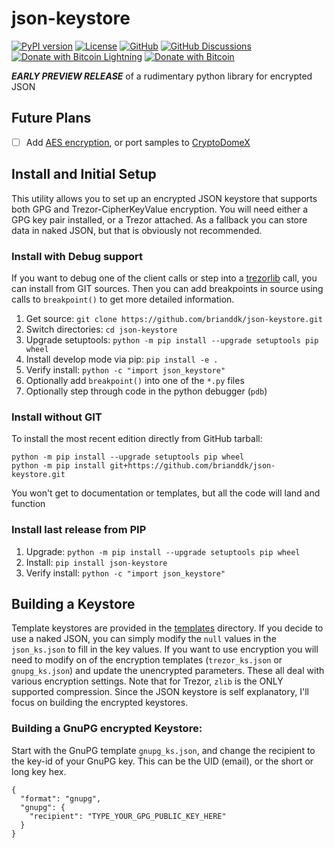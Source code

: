 # json-keystore

[![PyPI version](https://badge.fury.io/py/json-keystore.svg)](https://badge.fury.io/py/json-keystore)
[![License](https://img.shields.io/badge/License-Apache%202.0-green.svg)](https://opensource.org/license/apache-2-0/)
[![GitHub](https://img.shields.io/badge/GitHub-Repo-blue.svg)](https://github.com/brianddk/json-keystore)
[![GitHub Discussions](https://img.shields.io/badge/GitHub-Discussions-blue.svg)](https://github.com/brianddk/json-keystore/discussions)
[![Donate with Bitcoin Lightning](https://img.shields.io/badge/Donate-Lightning-yellow.svg)](https://tippin.me/@dkbriand)
[![Donate with Bitcoin](https://img.shields.io/badge/Donate-Bitcoin-orange.svg)](https://mempool.space/address/bc1qwc2203uym96u0nmq04pcgqfs9ldqz9l3mz8fpj)

***EARLY PREVIEW RELEASE*** of a rudimentary python library for encrypted JSON

## Future Plans

- [ ] Add [AES encryption][n], or port samples to [CryptoDomeX][o]

## Install and Initial Setup

This utility allows you to set up an encrypted JSON keystore that supports both GPG and Trezor-CipherKeyValue encryption.  You will need either a GPG key pair installed, or a Trezor attached.  As a fallback you can store data in naked JSON, but that is obviously not recommended.

### Install with Debug support

If you want to debug one of the client calls or step into a [trezorlib][j] call, you can install from GIT sources.  Then you can add breakpoints in source using calls to `breakpoint()` to get more detailed information.

1. Get source: `git clone https://github.com/brianddk/json-keystore.git`
2. Switch directories: `cd json-keystore`
3. Upgrade setuptools: `python -m pip install --upgrade setuptools pip wheel`
3. Install develop mode via pip: `pip install -e .`
4. Verify install: `python -c "import json_keystore"`
5. Optionally add `breakpoint()` into one of the `*.py` files
6. Optionally step through code in the python debugger (`pdb`)

### Install without GIT

To install the most recent edition directly from GitHub tarball:

```
python -m pip install --upgrade setuptools pip wheel
python -m pip install git+https://github.com/brianddk/json-keystore.git
```

You won't get to documentation or templates, but all the code will land and function

### Install last release from PIP

1. Upgrade: `python -m pip install --upgrade setuptools pip wheel`
2. Install: `pip install json-keystore`
2. Verify install: `python -c "import json_keystore"`

## Building a Keystore

Template keystores are provided in the [templates][v] directory.  If you decide to use a naked JSON, you can simply modify the `null` values in the `json_ks.json` to fill in the key values.  If you want to use encryption you will need to modify on of the encryption templates (`trezor_ks.json` or `gnupg_ks.json`) and update the unencrypted parameters.  These all deal with various encryption settings.  Note that for Trezor, `zlib` is the ONLY supported compression.  Since the JSON keystore is self explanatory, I'll focus on building the encrypted keystores.

### Building a GnuPG encrypted Keystore:

Start with the GnuPG template `gnupg_ks.json`, and change the recipient to the key-id of your GnuPG key.  This can be the UID (email), or the short or long key hex.

```
{
  "format": "gnupg",
  "gnupg": {
    "recipient": "TYPE_YOUR_GPG_PUBLIC_KEY_HERE"
  }
}
```


<!-- Link Nest -->

[a]: https://docs.cloud.coinbase.com/sign-in-with-coinbase (api v2)
[b]: https://docs.cloud.coinbase.com/advanced-trade-api (api v3)
[c]: https://github.com/coinbase/coinbase-python/blob/master/README.rst#usage (client v2)
[d]: https://coinbase.github.io/coinbase-advanced-py/coinbase.rest.html#module-coinbase.rest.accounts (client v3)
[e]: https://docs.cloud.coinbase.com/sign-in-with-coinbase/docs/api-users#show-authorization-information
[f]: https://github.com/coinbase/coinbase-python#usage
[g]: https://github.com/Kijewski/pyjson5 (JSON5)
[h]: https://github.com/coinbase/coinbase-python/?tab=readme-ov-file#oauth2
[i]: https://github.com/coinbase/coinbase-python/?tab=readme-ov-file#api-key--secret
[j]: https://pypi.org/project/trezor/
[k]: https://github.com/coinbase/coinbase-python/?tab=readme-ov-file#usage
[l]: https://coinbase.github.io/coinbase-advanced-py/coinbase.rest.html#restclient-constructor
[m]: https://coinbase.github.io/coinbase-advanced-py/index.html
[n]: https://stackoverflow.com/a/21928790/4634229
[o]: https://stackoverflow.com/a/48175912/4634229
[p]: https://github.com/coinbase/coinbase-python/?tab=readme-ov-file#market-data
[q]: https://github.com/coinbase/coinbase-python/ (coinbase-python)
[r]: https://github.com/coinbase/coinbase-advanced-py (coinbase-advanced-py)
[s]: https://docs.cloud.coinbase.com/sign-in-with-coinbase/docs/changelog#2024-apr-02 (april-2nd)
[t]: https://portal.cloud.coinbase.com/access/api?keyType=trade&referrer=advanced_trade (v3-api-keys)
[u]: https://www.coinbase.com/settings/api (oauth2-api-keys)
[v]: templates
[w]: https://docs.cloud.coinbase.com/sign-in-with-coinbase/docs/welcome (siwc-spec)
[x]: https://docs.cloud.coinbase.com/advanced-trade-api/docs/welcome (at-spec)
[y]: https://github.com/coinbase/coinbase-python/?tab=readme-ov-file#usage (v2-lib-doc)
[z]: https://coinbase.github.io/coinbase-advanced-py/ (v3-lib-doc)
[0]: https://docs.python.org/3.12/tutorial/index.html (py3-tutorial)



